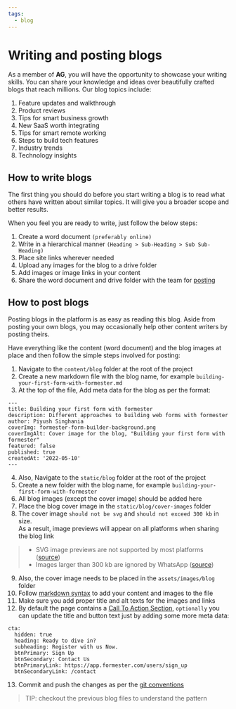 ```yaml
---
tags:
  - blog
---
```


# Writing and posting blogs

As a member of **AG**, you will have the opportunity to showcase your writing skills. You can share your knowledge and ideas over beautifully crafted blogs that reach millions. Our blog topics include:

1. Feature updates and walkthrough
1. Product reviews
1. Tips for smart business growth
1. New SaaS worth integrating
1. Tips for smart remote working
1. Steps to build tech features
1. Industry trends
1. Technology insights

## How to write blogs

The first thing you should do before you start writing a blog is to read what others have written about similar topics. It will give you a broader scope and better results.

When you feel you are ready to write, just follow the below steps:

1. Create a word document `(preferably online)`
1. Write in a hierarchical manner `(Heading > Sub-Heading > Sub Sub-Heading)`
1. Place site links wherever needed
1. Upload any images for the blog to a drive folder
1. Add images or image links in your content
1. Share the word document and drive folder with the team for [posting](#how-to-post-blogs)

## How to post blogs

Posting blogs in the platform is as easy as reading this blog. Aside from posting your own blogs, you may occasionally help other content writers by posting theirs.

Have everything like the content (word document) and the blog images at place and then follow the simple steps involved for posting:

1. Navigate to the `content/blog` folder at the root of the project
2. Create a new markdown file with the blog name, for example `building-your-first-form-with-formester.md`
3. At the top of the file, Add meta data for the blog as per the format:

```
---
title: Building your first form with formester
description: Different approaches to building web forms with formester
author: Piyush Singhania
coverImg: formester-form-builder-background.png
coverImgAlt: Cover image for the blog, "Building your first form with formester"
featured: false
published: true
createdAt: '2022-05-10'
---
```

4. Also, Navigate to the `static/blog` folder at the root of the project
5. Create a new folder with the blog name, for example `building-your-first-form-with-formester`
6. All blog images (except the cover image) should be added here
7. Place the blog cover image in the `static/blog/cover-images` folder
8. The cover image `should not be svg` and `should not exceed 300 kb` in size. <br>
As a result, image previews will appear on all platforms when sharing the blog link
> - SVG image previews are not supported by most platforms ([source](https://stackoverflow.com/questions/21636503/use-svg-as-ogimage))
> - Images larger than 300 kb are ignored by WhatsApp ([source](https://help.branch.io/faq/docs/why-are-some-quick-link-thumbnails-not-shown-in-whatsapp))
9. Also, the cover image needs to be placed in the `assets/images/blog` folder
10. Follow [markdown syntax](https://www.markdownguide.org/basic-syntax/ "Basic Markdown Syntax") to add your content and images to the file
11. Make sure you add proper title and alt texts for the images and links
12. By default the page contains a [Call To Action Section](https://formester.com/blog/best-online-form-builders#:~:text=online%20form%20builders.-,Ready%20to%20dive%20in%3F,-Register%20with%20us), `optionally` you can update the title and button text just by adding some more meta data:

```
cta:
  hidden: true
  heading: Ready to dive in?
  subheading: Register with us Now.
  btnPrimary: Sign Up
  btnSecondary: Contact Us
  btnPrimaryLink: https://app.formester.com/users/sign_up
  btnSecondaryLink: /contact
```

13. Commit and push the changes as per the [git conventions](./the-git-flow.md)

> TIP: checkout the previous blog files to understand the pattern